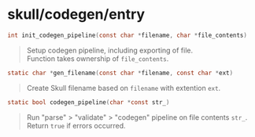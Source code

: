 # skull/codegen/entry

```c
int init_codegen_pipeline(const char *filename, char *file_contents)
```

> Setup codegen pipeline, including exporting of file.
> \
> Function takes ownership of `file_contents`.

```c
static char *gen_filename(const char *filename, const char *ext)
```

> Create Skull filename based on `filename` with extention `ext`.

```c
static bool codegen_pipeline(char *const str_)
```

> Run "parse" > "validate" > "codegen" pipeline on file contents `str_`.
> \
> Return `true` if errors occurred.


